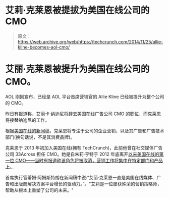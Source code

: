 # 艾莉·克莱恩被提拔为美国在线公司的 CMO

> 原文：<https://web.archive.org/web/https://techcrunch.com/2014/11/25/allie-kline-becomes-aol-cmo/>

# 艾丽·克莱恩被提升为美国在线公司的 CMO。

AOL 刚刚宣布，已经是 AOL 平台首席营销官的 Allie Kline 已经被提升为整个公司的 CMO。

昨日有报道称，艾丽卡·纳迪尼将辞去美国在线广告公司 CMO 的职位，而克莱恩将接替纳迪尼的工作。

根据[美国在线的新闻稿](https://web.archive.org/web/20221006141036/http://www.marketwatch.com/story/allie-kline-promoted-to-chief-marketing-officer-of-aol-inc-2014-11-25)，克莱恩将专注于公司的企业营销，以及其广告和广告技术部门(换句话说，不是其消费品牌)。

克莱恩于 2013 年初加入美国在线(拥有 TechCrunch)，此前他曾在社交媒体广告公司 33Across 担任 CMO。她是自朱莉·亨特于 2012 年底离开[以来美国在线的第一位 CMO——当时有报道称该角色将被取消，营销工作将集中在特定部门和产品上。](https://web.archive.org/web/20221006141036/http://www.adweek.com/news/technology/aol-cmo-exits-wont-be-replaced-145669)

首席执行官蒂姆·阿姆斯特朗在新闻稿中说:“艾丽·克莱恩一直是美国在线媒体、广告和出版商解决方案平台增长的驱动力。”。"艾莉是一位屡获殊荣的营销策略师，帮助从根本上重塑了公司的未来。"